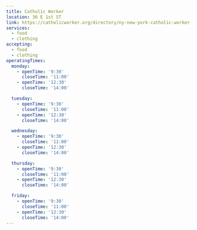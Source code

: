 ```yaml
---
title: Catholic Worker
location: 36 E 1st ST
link: https://catholicworker.org/directory/ny-new-york-catholic-worker-html/
services:
  - food
  - clothing
accepting:
  - food
  - clothing
operatingTimes:
  monday:
    - openTime: '9:30'
      closeTime: '11:00'
    - openTime: '12:30'
      closeTime: '14:00'

  tuesday:
    - openTime: '9:30'
      closeTime: '11:00'
    - openTime: '12:30'
      closeTime: '14:00'

  wednesday:
    - openTime: '9:30'
      closeTime: '11:00'
    - openTime: '12:30'
      closeTime: '14:00'

  thursday:
    - openTime: '9:30'
      closeTime: '11:00'
    - openTime: '12:30'
      closeTime: '14:00'

  friday:
    - openTime: '9:30'
      closeTime: '11:00'
    - openTime: '12:30'
      closeTime: '14:00'
---
```

